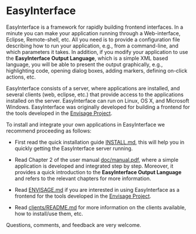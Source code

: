 # EasyInterface

EasyInterface is a framework for rapidly building frontend interfaces. In a minute you can make your application running through a Web-interface, Eclipse, Remote-shell, etc. All you need is to provide a configuration file describing how to run your application, e.g., from a command-line, and which parameters it takes. In addition, if you modify your application to use the **EasyInterface Output Language**, which is a simple XML based language, you will be able to present the output graphically, e.g., highlighting code, opening dialog boxes, adding markers, defining on-click actions, etc.

EasyInterface consists of a server, where applications are installed, and several clients (web, eclipse, etc.) that provide access to the applications installed on the server. EasyInterface can run on Linux, OS X, and Microsoft Windows. EasyInterface was originally developed for building a frontend for the tools developed in the [Envisage Project](http://www.envisage-project.eu).

To install and integrate your own applications in EasyInterface we recommend proceeding as follows:


* First read the quick installation guide [INSTALL.md](INSTALL.md), this will help you in quickly getting the EasyInterface server running.

* Read Chapter 2 of the user manual [doc/manual.pdf](doc/manual.pdf), where a simple application is developed and integrated step by step. Moreover, it provides a quick introduction to the **EasyInterface Output Language** and refers to the relevant chapters for more information.

* Read [ENVISAGE.md](ENVISAGE.md) if you are interested in using EasyInterface as a frontend for the tools developed in the [Envisage Project](http://www.envisage-project.eu).

* Read [clients/README.md](clients/README.md) for more information on the clients available, how to install/use them, etc.

Questions, comments, and feedback are very welcome.
